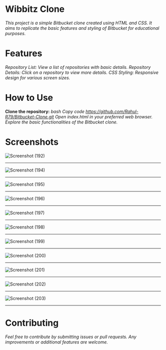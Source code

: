 # Wibbitz Clone

*This project is a simple Bitbucket clone created using HTML and CSS. It aims to replicate the basic features and styling of Bitbucket for educational purposes.*

# Features

*Repository List: View a list of repositories with basic details.
Repository Details: Click on a repository to view more details.
CSS Styling: Responsive design for various screen sizes.*

# How to Use

**Clone the repository:**
*bash
Copy code
https://github.com/Rahul-R79/Bitbucket-Clone.git
Open index.html in your preferred web browser.
Explore the basic functionalities of the Bitbucket clone.*

# Screenshots

![Screenshot (192)](https://github.com/Rahul-R79/Bitbucket-Clone/assets/158848606/0473a578-a93e-45d4-ab6d-9d6b0ba1d429)
*******
![Screenshot (194)](https://github.com/Rahul-R79/Bitbucket-Clone/assets/158848606/f329900d-e1bd-4853-b230-d97b197388fe)
*******
![Screenshot (195)](https://github.com/Rahul-R79/Bitbucket-Clone/assets/158848606/0f05e298-3f44-4eef-bc92-a1fef6fe3e07)
*******
![Screenshot (196)](https://github.com/Rahul-R79/Bitbucket-Clone/assets/158848606/8861d4fe-4b4c-45b2-86f7-cc8768371e25)
*******
![Screenshot (197)](https://github.com/Rahul-R79/Bitbucket-Clone/assets/158848606/6f8d76ad-beca-44e8-98be-71b5dae4f7e2)
*******
![Screenshot (198)](https://github.com/Rahul-R79/Bitbucket-Clone/assets/158848606/2d4546ad-fbf8-4cd2-9d7f-3601e69838b2)
*******
![Screenshot (199)](https://github.com/Rahul-R79/Bitbucket-Clone/assets/158848606/90f68eaa-0f3a-4be5-9851-91412488b786)
*******
![Screenshot (200)](https://github.com/Rahul-R79/Bitbucket-Clone/assets/158848606/fdfd050b-024f-422f-8564-2c1c02128f50)
*******
![Screenshot (201)](https://github.com/Rahul-R79/Bitbucket-Clone/assets/158848606/959a3220-9941-4757-a867-ef3e2441bd90)
*******
![Screenshot (202)](https://github.com/Rahul-R79/Bitbucket-Clone/assets/158848606/319f2bd0-a2b2-468b-b145-dae13dbdde8b)
*******
![Screenshot (203)](https://github.com/Rahul-R79/Bitbucket-Clone/assets/158848606/30679c0e-9cd3-4f95-84d8-5530e32cb25d)
*******

# Contributing

*Feel free to contribute by submitting issues or pull requests. Any improvements or additional features are welcome.*

